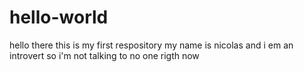 # hello-world
hello there this is my first respository
my name is nicolas and i em an introvert so i'm not talking to no one rigth now
